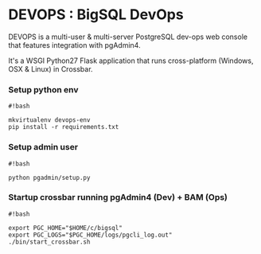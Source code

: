 # DEVOPS : BigSQL DevOps #

DEVOPS is a multi-user & multi-server PostgreSQL dev-ops web console that features integration with pgAdmin4.  

It's a WSGI Python27 Flask application that runs cross-platform (Windows, OSX & Linux) in Crossbar. 


### Setup python env

```
#!bash

mkvirtualenv devops-env
pip install -r requirements.txt

```

### Setup admin user
```
#!bash

python pgadmin/setup.py

```

### Startup crossbar running pgAdmin4 (Dev) + BAM (Ops)
```
#!bash

export PGC_HOME="$HOME/c/bigsql"
export PGC_LOGS="$PGC_HOME/logs/pgcli_log.out"
./bin/start_crossbar.sh

```